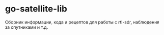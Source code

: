 # go-satellite-lib

Сборник информации, кода и рецептов для работы с rtl-sdr, наблюдения за спутниками и т.д.


